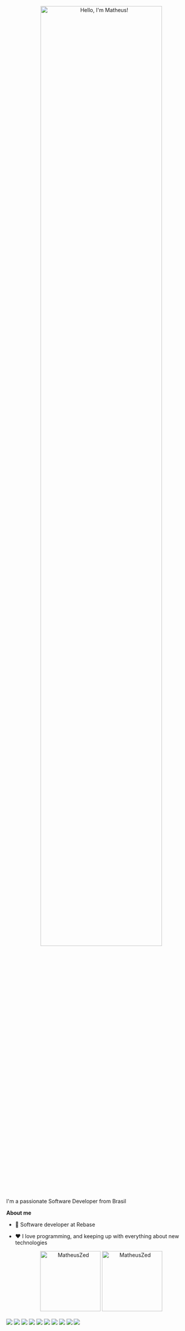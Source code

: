 <p align="center">
  <img width="80%" alt="Hello, I'm Matheus!" src="./assets/gh-readme-header.png" />
</p>

<br />

I'm a passionate Software Developer from Brasil

**About me**

- 💼 Software developer at Rebase

- ❤️ I love programming, and keeping up with everything about new technologies

<div align="center">
  <img style="height:160px" alt="MatheusZed" src="https://github-readme-streak-stats.herokuapp.com?user=MatheusZed&theme=dark&date_format=M%20j%5B%2C%20Y%5D" />

  <img style="height:160px" alt=MatheusZed src="https://github-readme-stats.vercel.app/api?username=MatheusZed&theme=dark&show_icons=true&title_color=d1830f&border_radius=3" />
</div>

<br />

<div>
  <img src="https://img.shields.io/badge/Ruby-CC342D?style=for-the-badge&logo=ruby&logoColor=white" />
  <img src="https://img.shields.io/badge/react-%2320232a.svg?style=for-the-badge&logo=react&logoColor=%2361DAFB" />
  <img src="https://img.shields.io/badge/tailwindcss-%2338B2AC.svg?style=for-the-badge&logo=tailwind-css&logoColor=white" />
  <img src="https://img.shields.io/badge/Bootstrap-563D7C?style=for-the-badge&logo=bootstrap&logoColor=white" />
  <img src="https://img.shields.io/badge/HTML5-E34F26?style=for-the-badge&logo=html5&logoColor=white" />
  <img src="https://img.shields.io/badge/CSS3-1572B6?style=for-the-badge&logo=css3&logoColor=white" />
  <img src="https://img.shields.io/badge/JavaScript-323330?style=for-the-badge&logo=javascript&logoColor=F7DF1E" />
  <img src="https://img.shields.io/badge/Vue.js-35495E?style=for-the-badge&logo=vue.js&logoColor=4FC08D" />
  <img src="https://img.shields.io/badge/PostgreSQL-316192?style=for-the-badge&logo=postgresql&logoColor=white" />
  <img src="https://img.shields.io/badge/Ubuntu-E95420?style=for-the-badge&logo=ubuntu&logoColor=white" />
</div
